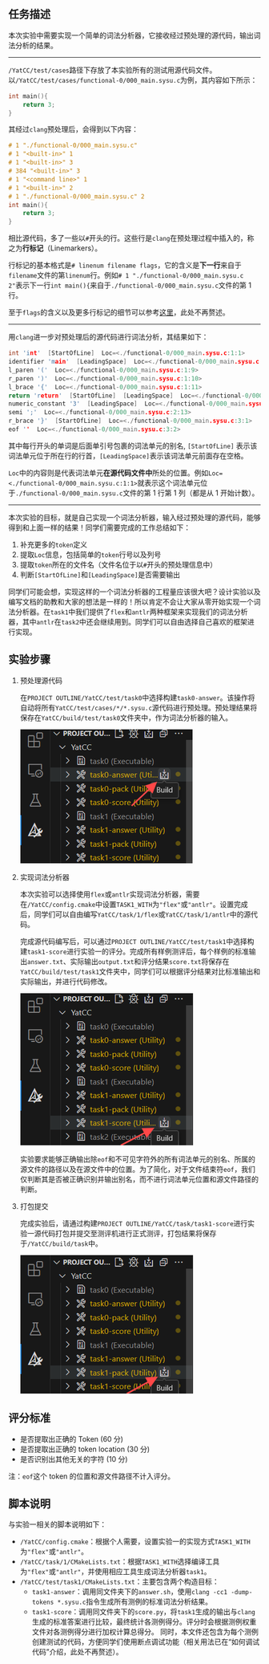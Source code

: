 ## 任务描述

本次实验中需要实现一个简单的词法分析器，它接收经过预处理的源代码，输出词法分析的结果。

---

`/YatCC/test/cases`路径下存放了本实验所有的测试用源代码文件。以`/YatCC/test/cases/functional-0/000_main.sysu.c`为例，其内容如下所示：

```c++
int main(){
    return 3;
}
```

其经过`clang`预处理后，会得到以下内容：

```c++
# 1 "./functional-0/000_main.sysu.c"
# 1 "<built-in>" 1
# 1 "<built-in>" 3
# 384 "<built-in>" 3
# 1 "<command line>" 1
# 1 "<built-in>" 2
# 1 "./functional-0/000_main.sysu.c" 2
int main(){
    return 3;
}
```

相比源代码，多了一些以`#`开头的行。这些行是`clang`在预处理过程中插入的，称之为**行标记**（Linemarkers）。

行标记的基本格式是`# linenum filename flags`，它的含义是**下一行**来自于`filename`文件的第`linenum`行。例如`# 1 "./functional-0/000_main.sysu.c 2"`表示下一行`int main(){`来自于`./functional-0/000_main.sysu.c`文件的第 1 行。

至于`flags`的含义以及更多行标记的细节可以参考[这里](https://gcc.gnu.org/onlinedocs/cpp/Preprocessor-Output.html)，此处不再赘述。

---

用`clang`进一步对预处理后的源代码进行词法分析，其结果如下：

```c++
int 'int'  [StartOfLine]  Loc=<./functional-0/000_main.sysu.c:1:1>
identifier 'main'  [LeadingSpace]  Loc=<./functional-0/000_main.sysu.c:1:5>
l_paren '('  Loc=<./functional-0/000_main.sysu.c:1:9>
r_paren ')'  Loc=<./functional-0/000_main.sysu.c:1:10>
l_brace '{'  Loc=<./functional-0/000_main.sysu.c:1:11>
return 'return'  [StartOfLine]  [LeadingSpace]  Loc=<./functional-0/000_main.sysu.c:2:5>
numeric_constant '3'  [LeadingSpace]  Loc=<./functional-0/000_main.sysu.c:2:12>
semi ';'  Loc=<./functional-0/000_main.sysu.c:2:13>
r_brace '}'  [StartOfLine]  Loc=<./functional-0/000_main.sysu.c:3:1>
eof ''  Loc=<./functional-0/000_main.sysu.c:3:2>
```

其中每行开头的单词是后面单引号包裹的词法单元的别名, `[StartOfLine]` 表示该词法单元位于所在行的行首，`[LeadingSpace]`表示该词法单元前面存在空格。

`Loc`中的内容则是代表词法单元**在源代码文件中**所处的位置。例如`Loc=<./functional-0/000_main.sysu.c:1:1>`就表示这个词法单元位于`./functional-0/000_main.sysu.c`文件的第 1 行第 1 列（都是从 1 开始计数）。

---

本次实验的目标，就是自己实现一个词法分析器，输入经过预处理的源代码，能够得到和上面一样的结果！同学们需要完成的工作总结如下：

1. 补充更多的`token`定义
2. 提取`Loc`信息，包括简单的`token`行号以及列号
3. 提取`token`所在的文件名（文件名位于以`#`开头的预处理信息中）
4. 判断`[StartOfLine]`和`[LeadingSpace]`是否需要输出

同学们可能会想，实现这样的一个词法分析器的工程量应该很大吧？设计实验以及编写文档的助教和大家的想法是一样的！所以肯定不会让大家从零开始实现一个词法分析器。在`task1`中我们提供了`flex`和`antlr`两种框架来实现我们的词法分析器，其中`antlr`在`task2`中还会继续用到。同学们可以自由选择自己喜欢的框架进行实现。

## 实验步骤

1. 预处理源代码

   在`PROJECT OUTLINE/YatCC/test/task0`中选择构建`task0-answer`。该操作将自动将所有`YatCC/test/cases/*/*.sysu.c`源代码进行预处理。预处理结果将保存在`YatCC/build/test/task0`文件夹中，作为词法分析器的输入。

   ![build task0](../images/task0answer.png)

2. 实现词法分析器

   本次实验可以选择使用`flex`或`antlr`实现词法分析器，需要在`/YatCC/config.cmake`中设置`TASK1_WITH`为`"flex"`或`"antlr"`。设置完成后，同学们可以自由编写`YatCC/task/1/flex`或`YatCC/task/1/antlr`中的源代码。

   完成源代码编写后，可以通过`PROJECT OUTLINE/YatCC/test/task1`中选择构建`task1-score`进行实验一的评分。完成所有样例测评后，每个样例的标准输出`answer.txt`、实际输出`output.txt`和评分结果`score.txt`将保存在`YatCC/build/test/task1`文件夹中，同学们可以根据评分结果对比标准输出和实际输出，并进行代码修改。

   ![score task1](../images/task1score.png)

   实验要求能够正确输出除`eof`和不可见字符外的所有词法单元的别名、所属的源文件的路径以及在源文件中的位置。为了简化，对于文件结束符`eof`，我们仅判断其是否被正确识别并输出别名，而不进行词法单元位置和源文件路径的判断。

3. 打包提交

   完成实验后，请通过构建`PROJECT OUTLINE/YatCC/task/task1-score`进行实验一源代码打包并提交至测评机进行正式测评，打包结果将保存于`/YatCC/build/task`中。

   ![pack task1](../images/task1pack.png)

## 评分标准

- 是否提取出正确的 Token (60 分)
- 是否提取出正确的 token location (30 分)
- 是否识别出其他无关的字符 (10 分)

注：`eof`这个 token 的位置和源文件路径不计入评分。

## 脚本说明

与实验一相关的脚本说明如下：

- `/YatCC/config.cmake`：根据个人需要，设置实验一的实现方式`TASK1_WITH`为`"flex"`或`"antlr"`。
- `/YatCC/task/1/CMakeLists.txt`：根据`TASK1_WITH`选择编译工具为`"flex"`或`"antlr"`，并使用相应工具生成词法分析器`task1`。
- `/YatCC/test/task1/CMakeLists.txt`：主要包含两个构造目标：
  - `task1-answer`：调用同文件夹下的`answer.sh`，使用`clang -cc1 -dump-tokens *.sysu.c`指令生成所有测例的标准词法分析结果。
  - `task1-score`：调用同文件夹下的`score.py`，将`task1`生成的输出与`clang`生成的标准答案进行比较，最终统计各测例得分。评分时会根据测例权重文件对各测例得分进行加权计算总得分。
    同时，本文件还包含为每个测例创建测试的代码，方便同学们使用断点调试功能（相关用法已在“如何调试代码”介绍，此处不再赘述）。
